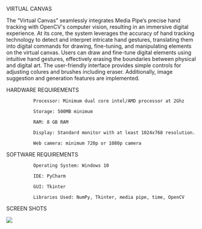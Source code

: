 VIRTUAL CANVAS

The “Virtual Canvas” seamlessly integrates Media Pipe’s precise hand tracking with OpenCV's computer vision, resulting in an immersive digital experience. At its core, the system leverages the accuracy of hand tracking technology to detect and interpret intricate hand gestures, translating them into digital commands for drawing, fine-tuning, and manipulating elements on the virtual canvas. 
Users can draw and fine-tune digital elements using intuitive hand gestures, effectively erasing the boundaries between physical and digital art. The user-friendly 
interface provides simple controls for adjusting colures and brushes including eraser. Additionally, image suggestion and generation features are implemented.

 HARDWARE REQUIREMENTS

              Processor: Minimum dual core intel/AMD processor at 2Ghz

              Storage: 500MB minimum

              RAM: 8 GB RAM 

              Display: Standard monitor with at least 1024x768 resolution.

              Web camera: minimum 720p or 1080p camera 

SOFTWARE REQUIREMENTS

              Operating System: Windows 10 
              
              IDE: PyCharm
              
              GUI: Tkinter
              
              Libraries Used: NumPy, Tkinter, media pipe, time, OpenCV


SCREEN SHOTS



![](C:\Users\user\Pictures\Screenshots.jpg)


